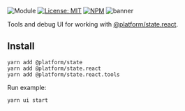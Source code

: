 ![Module](https://img.shields.io/badge/%40platform-state.react.tools-%23EA4E7E.svg)
[![License: MIT](https://img.shields.io/badge/license-MIT-blue.svg)](https://opensource.org/licenses/MIT)
[![NPM](https://img.shields.io/npm/v/@platform/state.react.tools.svg?colorB=blue&style=flat)](https://www.npmjs.com/package/@platform/state.react.tools)
![banner](https://user-images.githubusercontent.com/185555/82968689-04ea0800-a022-11ea-8ace-98a7ee436aa2.png)

Tools and debug UI for working with [@platform/state.react](../state.react).




## Install

    yarn add @platform/state
    yarn add @platform/state.react
    yarn add @platform/state.react.tools

Run example:

    yarn ui start

<p>&nbsp;<p>



